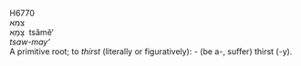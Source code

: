<body>
  <p>H6770<br>  צמא  <br> צָּמֵא  ‎  tsâmê‘  <br><i>tsaw-may‘ </i><br>A primitive root; to <i>thirst</i> (literally or figuratively): - (be a-, suffer) thirst (-y).<br></p>
 </body>